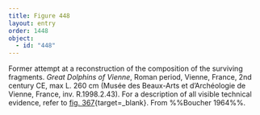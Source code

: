 ```yaml
---
title: Figure 448
layout: entry
order: 1448
object:
  - id: "448"
---
```


Former attempt at a reconstruction of the composition of the surviving fragments. *Great Dolphins of Vienne*, Roman period, Vienne, France, 2nd century CE, max L. 260 cm (Musée des Beaux-Arts et d’Archéologie de Vienne, France, inv. R.1998.2.43). For a description of all visible technical evidence, refer to [fig. 367](/visual-atlas/#fig-367){target=_blank}. From %%Boucher 1964%%.

